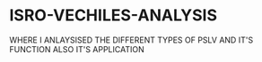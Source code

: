 # ISRO-VECHILES-ANALYSIS
WHERE I ANLAYSISED THE DIFFERENT TYPES OF PSLV AND IT'S FUNCTION ALSO IT'S APPLICATION 
